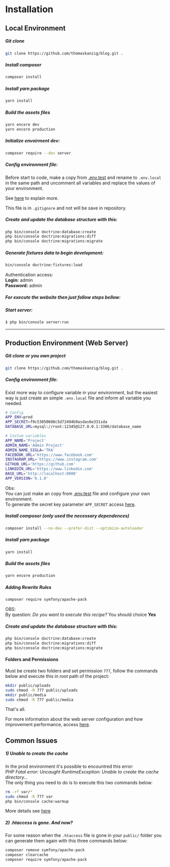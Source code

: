 # Installation

## Local Environment

##### Git clone 

```bash
git clone https://github.com/thomaskanzig/blog.git .
```

##### Install composer

```bash
composer install
```

##### Install yarn package

```bash
yarn install
```

##### Build the assets files

```bash
yarn encore dev
yarn encore production
```

##### Initialize envoirment dev:
```bash
composer require --dev server
```
##### Config environment file:
Before start to code, make a copy from [.env.test](../.env.test) and rename to `.env.local` in the same path and uncomment all variables and replace the values of your environment.

See [here](https://symfony.com/blog/new-in-symfony-4-2-define-env-vars-per-environment) to explain more.

This file is in `.gitignore` and not will be save in repository.

##### Create and update the database structure with this:
```bash
php bin/console doctrine:database:create
php bin/console doctrine:migrations:diff
php bin/console doctrine:migrations:migrate
```

##### Generate fixtures data to begin development:
```bash
bin/console doctrine:fixtures:load
```

Authentication access:<br>
**Login:** admin<br> 
**Password:** admin

##### For execute the website then just follow steps bellow: 

##### Start server:
```bash
$ php bin/console server:run
```

---

## Production Environment (Web Server)

##### Git clone or you own project

```bash
git clone https://github.com/thomaskanzig/blog.git .
```

##### Config environment file:
Exist more way to configure variable in your environment, but the easiest way is just create an simple `.env.local` file and inform all variable you needed.

```bash
# Config
APP_ENV=prod
APP_SECRET=f9c53050608c5d72494b9asdas6e331sda
DATABASE_URL=mysql://root:12345@127.0.0.1:3306/database_name

# Costum variables
APP_NAME='Project'
ADMIN_NAME='Admin Project'
ADMIN_NAME_SIGLA='TKA'
FACEBOOK_URL='https://www.facebook.com'
INSTAGRAM_URL='https://www.instagram.com'
GITHUB_URL='https://github.com'
LINKEDIN_URL='https://www.linkedin.com'
BASE_URL='http://localhost:8000'
APP_VERSION='0.1.0'

```
Obs:  
You can just make an copy from [.env.test](../.env.test) file and configure your own environment.  
To generate the secret key parameter `APP_SECRET` access [here](http://nux.net/secret).


##### Install composer (only used the necessary dependences)

```bash
composer install --no-dev --prefer-dist --optimize-autoloader
```

##### Install yarn package

```bash
yarn install
```

##### Build the assets files

```bash
yarn encore production
```

##### Adding Rewrite Rules

```bash
composer require symfony/apache-pack
```
OBS:  
By question: *Do you want to execute this recipe?*  You should choice **Yes**

##### Create and update the database structure with this:
```bash
php bin/console doctrine:database:create
php bin/console doctrine:migrations:diff
php bin/console doctrine:migrations:migrate
```

#### Folders and Permissions
Must be create two folders and set permission `777`, follow the commands below and execute this in root path of the project:
```bash
mkdir public/uploads
sudo chmod -R 777 public/uploads
mkdir public/media
sudo chmod -R 777 public/media
```

That's all.

For more information about the web server configuration and how improvement performance, access [here](https://symfony.com/doc/current/setup/web_server_configuration.html).

## Common Issues

##### 1) Unable to create the cache

In the prod environment it's possible to encountred this error:  
*PHP Fatal error:  Uncaught RuntimeException: Unable to create the cache directory...*  
The only thing you need to do is to execute this two commands below:
```bash
rm -rf var/*
sudo chmod -R 777 var
php bin/console cache:warmup
```
More details see [here](https://symfony.com/doc/current/setup/file_permissions.html)

##### 2) .htaccess is gone. And now?
For some reason when the `.htaccess` file is gone in your `public/` folder 
you can generate them again with this three commands below:
```bash
composer remove symfony/apache-pack
composer clearcache
composer require symfony/apache-pack
```

